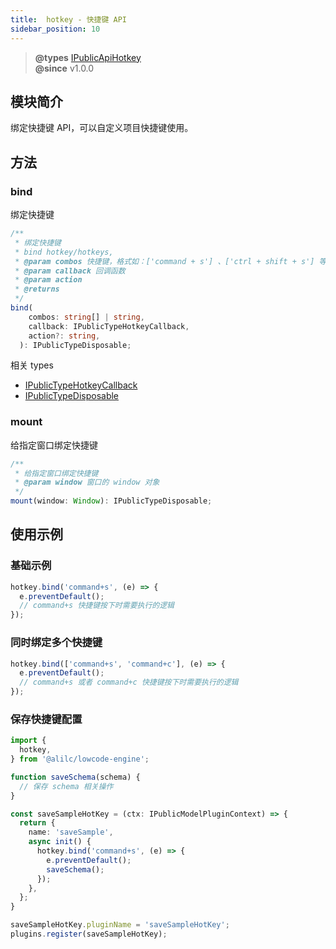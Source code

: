 ```yaml
---
title:  hotkey - 快捷键 API
sidebar_position: 10
---
```


> **@types** [IPublicApiHotkey](https://github.com/alibaba/lowcode-engine/blob/main/packages/types/src/shell/api/hotkey.ts)<br/>
> **@since** v1.0.0

## 模块简介
绑定快捷键 API，可以自定义项目快捷键使用。

## 方法
### bind
绑定快捷键

```typescript
/**
 * 绑定快捷键
 * bind hotkey/hotkeys,
 * @param combos 快捷键，格式如：['command + s'] 、['ctrl + shift + s'] 等
 * @param callback 回调函数
 * @param action
 * @returns
 */
bind(
    combos: string[] | string,
    callback: IPublicTypeHotkeyCallback,
    action?: string,
  ): IPublicTypeDisposable;
```
相关 types
- [IPublicTypeHotkeyCallback](https://github.com/alibaba/lowcode-engine/blob/main/packages/types/src/shell/type/hotkey-callback.ts)
- [IPublicTypeDisposable](https://github.com/alibaba/lowcode-engine/blob/main/packages/types/src/shell/type/disposable.ts)

### mount

给指定窗口绑定快捷键

```typescript
/**
 * 给指定窗口绑定快捷键
 * @param window 窗口的 window 对象
 */
mount(window: Window): IPublicTypeDisposable;

```


## 使用示例
### 基础示例
```typescript
hotkey.bind('command+s', (e) => {
  e.preventDefault();
  // command+s 快捷键按下时需要执行的逻辑
});
```

### 同时绑定多个快捷键
```typescript
hotkey.bind(['command+s', 'command+c'], (e) => {
  e.preventDefault();
  // command+s 或者 command+c 快捷键按下时需要执行的逻辑
});
```

### 保存快捷键配置
```typescript
import {
  hotkey,
} from '@alilc/lowcode-engine';

function saveSchema(schema) {
  // 保存 schema 相关操作
}

const saveSampleHotKey = (ctx: IPublicModelPluginContext) => {
  return {
    name: 'saveSample',
    async init() {
      hotkey.bind('command+s', (e) => {
        e.preventDefault();
        saveSchema();
      });
    },
  };
}

saveSampleHotKey.pluginName = 'saveSampleHotKey';
plugins.register(saveSampleHotKey);
```
